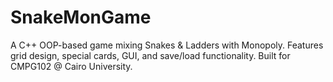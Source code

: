 # SnakeMonGame
A C++ OOP-based game mixing Snakes &amp; Ladders with Monopoly. Features grid design, special cards, GUI, and save/load functionality. Built for CMPG102 @ Cairo University.
